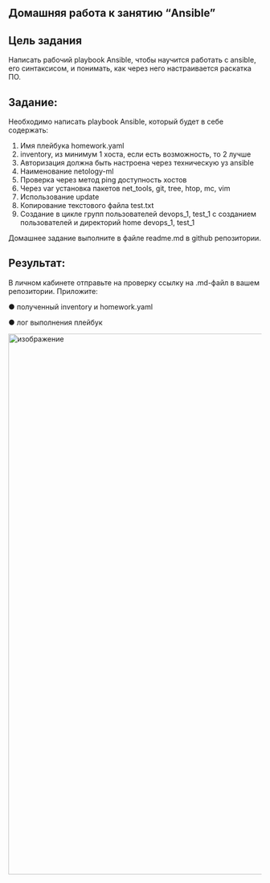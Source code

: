 ## Домашняя работа к занятию “Ansible”

## **Цель задания**

Написать рабочий playbook Ansible, чтобы научится работать с ansible, его синтаксисом, и понимать, как через него настраивается раскатка ПО.

## **Задание**:

Необходимо написать playbook Ansible, который будет в себе содержать:
1. Имя плейбука homework.yaml
2. inventory, из минимум 1 хоста, если есть возможность, то 2 лучше
3. Авторизация должна быть настроена через техническую уз ansible
4. Наименование netology-ml
5. Проверка через метод ping доступность хостов
6. Через var установка пакетов net_tools, git, tree, htop, mc, vim
7. Использование update
8. Копирование текстового файла test.txt
9. Создание в цикле групп пользователей devops_1, test_1 с созданием пользователей и директорий home devops_1, test_1

Домашнее задание выполните в файле readme.md в github репозитории.

## **Результат**:  

В личном кабинете отправьте на проверку ссылку на .md-файл в вашем репозитории. 
Приложите:

●	полученный inventory и homework.yaml

●	лог выполнения плейбук

<img width="1077" alt="изображение" src="https://user-images.githubusercontent.com/67161186/146689620-cfbbbd79-478d-4b2c-972e-9b226f3b2626.png">
